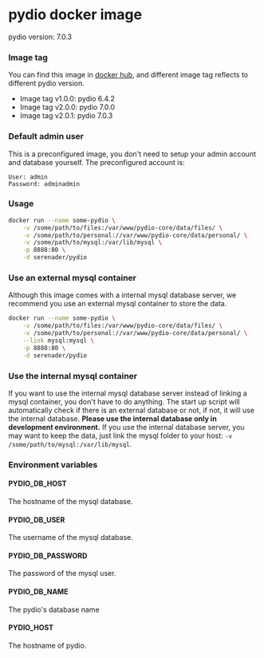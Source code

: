 # pydio docker image

pydio version: 7.0.3

### Image tag

You can find this image in [docker hub](https://hub.docker.com/r/serenader/pydio/), and different image tag reflects to different pydio version.

- Image tag v1.0.0: pydio 6.4.2
- Image tag v2.0.0: pydio 7.0.0
- Image tag v2.0.1: pydio 7.0.3

### Default admin user

This is a preconfigured image, you don't need to setup your admin account and database yourself. The preconfigured account is:

```
User: admin
Password: adminadmin
```

### Usage

```bash
docker run --name some-pydio \
    -v /some/path/to/files:/var/www/pydio-core/data/files/ \
    -v /some/path/to/personal://var/www/pydio-core/data/personal/ \
    -v /some/path/to/mysql:/var/lib/mysql \
    -p 8888:80 \
    -d serenader/pydio
```

### Use an external mysql container

Although this image comes with a internal mysql database server, we recommend you use an external mysql container to store the data.

```bash
docker run --name some-pydio \
    -v /some/path/to/files:/var/www/pydio-core/data/files/ \
    -v /some/path/to/personal://var/www/pydio-core/data/personal/ \
    --link mysql:mysql \
    -p 8888:80 \
    -d serenader/pydio
```

### Use the internal mysql container

If you want to use the internal mysql database server instead of linking a mysql container, you don't have to do anything. The start up script will automatically check if there is an external database or not, if not, it will use the internal database. **Please use the internal database only in development environment.** If you use the internal database server, you may want to keep the data, just link the mysql folder to your host: `-v /some/path/to/mysql:/var/lib/mysql`.

### Environment variables

#### PYDIO_DB_HOST

The hostname of the mysql database.

#### PYDIO_DB_USER

The username of the mysql database.

#### PYDIO_DB_PASSWORD

The password of the mysql user.

#### PYDIO_DB_NAME

The pydio's database name

#### PYDIO_HOST

The hostname of pydio.
